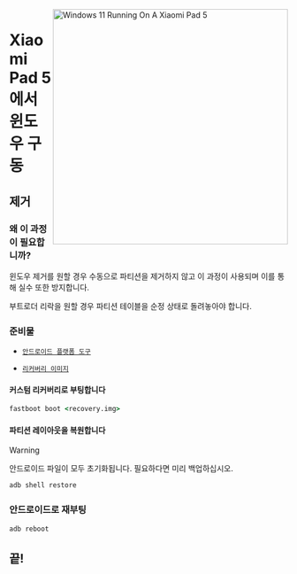 <img align="right" src="https://raw.githubusercontent.com/erdilS/Port-Windows-11-Xiaomi-Pad-5/main/nabu.png" width="425" alt="Windows 11 Running On A Xiaomi Pad 5">

# Xiaomi Pad 5 에서 윈도우 구동

## 제거

### 왜 이 과정이 필요합니까?

윈도우 제거를 원할 경우 수동으로 파티션을 제거하지 않고 이 과정이 사용되며 이를 통해 실수 또한 방지합니다.

부트로더 리락을 원할 경우 파티션 테이블을 순정 상태로 돌려놓아야 합니다.

### 준비물

- [```안드로이드 플랫폼 도구```](https://developer.android.com/studio/releases/platform-tools)
  
- [```리커버리 이미지```](https://github.com/erdilS/Port-Windows-11-Xiaomi-Pad-5/releases/download/1.0/recovery.img)

#### 커스텀 리커버리로 부팅합니다
```cmd
fastboot boot <recovery.img>
```

#### 파티션 레이아웃을 복원합니다
> [!Warning]
> 안드로이드 파일이 모두 초기화됩니다. 필요하다면 미리 백업하십시오.
```cmd
adb shell restore
```

### 안드로이드로 재부팅
```cmd
adb reboot 
```
## 끝!
